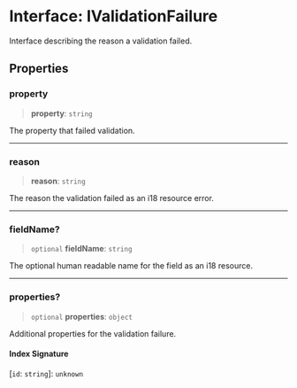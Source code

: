 # Interface: IValidationFailure

Interface describing the reason a validation failed.

## Properties

### property

> **property**: `string`

The property that failed validation.

***

### reason

> **reason**: `string`

The reason the validation failed as an i18 resource error.

***

### fieldName?

> `optional` **fieldName**: `string`

The optional human readable name for the field as an i18 resource.

***

### properties?

> `optional` **properties**: `object`

Additional properties for the validation failure.

#### Index Signature

\[`id`: `string`\]: `unknown`
